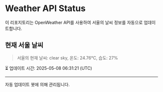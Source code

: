 
# Weather API Status

이 리포지토리는 OpenWeather API를 사용하여 서울의 날씨 정보를 자동으로 업데이트합니다.

## 현재 서울 날씨
> 서울의 현재 날씨: clear sky, 온도: 24.76°C, 습도: 27%

⏳ 업데이트 시간: 2025-05-08 06:31:21 (UTC)

---
자동 업데이트 봇에 의해 관리됩니다.
